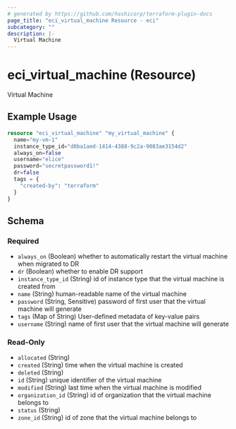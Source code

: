 ```yaml
---
# generated by https://github.com/hashicorp/terraform-plugin-docs
page_title: "eci_virtual_machine Resource - eci"
subcategory: ""
description: |-
  Virtual Machine
---
```


# eci_virtual_machine (Resource)

Virtual Machine

## Example Usage

```terraform
resource "eci_virtual_machine" "my_virtual_machine" {
  name="my-vm-1"
  instance_type_id="d0ba1aed-1414-4388-9c2a-9083ae3154d2"
  always_on=false
  username="elice"
  password="secretpassword1!"
  dr=false
  tags = {
    "created-by": "terraform"
  }
}
```

<!-- schema generated by tfplugindocs -->
## Schema

### Required

- `always_on` (Boolean) whether to automatically restart the virtual machine when migrated to DR
- `dr` (Boolean) whether to enable DR support
- `instance_type_id` (String) id of instance type that the virtual machine is created from
- `name` (String) human-readable name of the virtual machine
- `password` (String, Sensitive) password of first user that the virtual machine will generate
- `tags` (Map of String) User-defined metadata of key-value pairs
- `username` (String) name of first user that the virtual machine will generate

### Read-Only

- `allocated` (String)
- `created` (String) time when the virtual machine is created
- `deleted` (String)
- `id` (String) unique identifier of the virtual machine
- `modified` (String) last time when the virtual machine is modified
- `organization_id` (String) id of organization that the virtual machine belongs to
- `status` (String)
- `zone_id` (String) id of zone that the virtual machine belongs to
